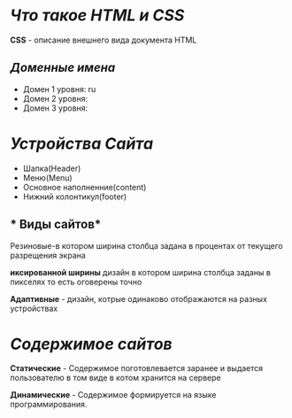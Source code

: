 # **_Что такое HTML и CSS_**

**CSS** - описание внешнего вида документа HTML 

## *Доменные имена*
* Домен 1 уровня: ru
* Домен 2 уровня: 
* Домен 3 уровня: 

# *Устройства Сайта*

* Шапка(Header)
* Меню(Menu)
* Основное наполненние(content)
* Нижний колонтикул(footer)

## * Виды сайтов*

 Резиновые-в котором ширина столбца задана в процентах от текущего разрещения экрана

**иксированной ширины** дизайн в котором ширина столбца заданы в пикселях то есть оговерены точно

**Адаптивные** - дизайн, котрые одинаково отображаются на разных устройствах 

# *Содержимое сайтов*

**Статические** - Содержимое поготовлевается заранее и выдается пользователю в том виде в котом хранится на сервере

**Динамические** - Содержимое формируется на языке программирования.













